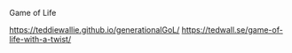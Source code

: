 Game of Life

https://teddiewallie.github.io/generationalGoL/
https://tedwall.se/game-of-life-with-a-twist/

